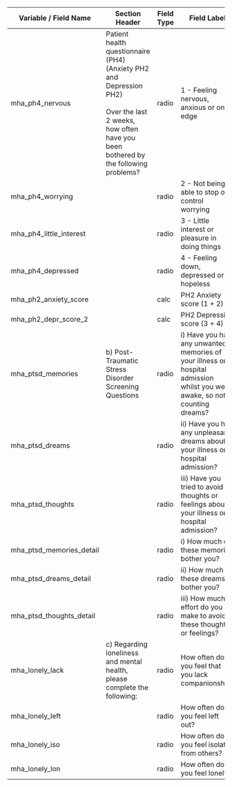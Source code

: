 | Variable / Field Name       | Section Header                                                                                                                                                | Field Type | Field Label                                                                                                                | Choices or Calculations                                                            |
| --------------------------- | ------------------------------------------------------------------------------------------------------------------------------------------------------------- | ---------- | -------------------------------------------------------------------------------------------------------------------------- | ---------------------------------------------------------------------------------- |
| mha\_ph4\_nervous           | Patient health questionnaire (PH4) (Anxiety PH2 and Depression PH2)<br><br>Over the last 2 weeks, how often have you been bothered by the following problems? | radio      | 1 - Feeling nervous, anxious or on edge                                                                                    | 0, Not at all ; 1, Several days ; 2, More than half the days ; 3, Nearly every day |
| mha\_ph4\_worrying          |                                                                                                                                                               | radio      | 2 - Not being able to stop or control worrying                                                                             | 0, Not at all ; 1, Several days ; 2, More than half the days ; 3, Nearly every day |
| mha\_ph4\_little\_interest  |                                                                                                                                                               | radio      | 3 - Little interest or pleasure in doing things                                                                            | 0, Not at all ; 1, Several days ; 2, More than half the days ; 3, Nearly every day |
| mha\_ph4\_depressed         |                                                                                                                                                               | radio      | 4 - Feeling down, depressed or hopeless                                                                                    | 0, Not at all ; 1, Several days ; 2, More than half the days ; 3, Nearly every day |
| mha\_ph2\_anxiety\_score    |                                                                                                                                                               | calc       | PH2 Anxiety score (1 + 2)                                                                                                  | sum(\[mha\_ph4\_nervous\], \[mha\_ph4\_worrying\])                                 |
| mha\_ph2\_depr\_score\_2    |                                                                                                                                                               | calc       | PH2 Depression score (3 + 4)                                                                                               | sum(\[mha\_ph4\_little\_interest\], \[mha\_ph4\_depressed\])                       |
| mha\_ptsd\_memories         | b) Post-Traumatic Stress Disorder Screening Questions                                                                                                         | radio      | i) Have you had any unwanted memories of your illness or hospital admission whilst you were awake, so not counting dreams? | 1, Yes ; 0, No                                                                     |
| mha\_ptsd\_dreams           |                                                                                                                                                               | radio      | ii) Have you had any unpleasant dreams about your illness or hospital admission?                                           | 1, Yes ; 0, No                                                                     |
| mha\_ptsd\_thoughts         |                                                                                                                                                               | radio      | iii) Have you tried to avoid thoughts or feelings about your illness or hospital admission?                                | 1, Yes ; 0, No                                                                     |
| mha\_ptsd\_memories\_detail |                                                                                                                                                               | radio      | i) How much do these memories bother you?                                                                                  | 1, mild ; 2, moderate ; 3, severe ; 4, extreme                                     |
| mha\_ptsd\_dreams\_detail   |                                                                                                                                                               | radio      | ii) How much do these dreams bother you?                                                                                   | 1, mild ; 2, moderate ; 3, severe ; 4, extreme                                     |
| mha\_ptsd\_thoughts\_detail |                                                                                                                                                               | radio      | iii) How much effort do you make to avoid these thoughts or feelings?                                                      | 1, mild ; 2, moderate ; 3, severe ; 4, extreme                                     |
| mha\_lonely\_lack           | c) Regarding loneliness and mental health, please complete the following:                                                                                     | radio      | How often do you feel that you lack companionship?                                                                         | 1, Harly ever ; 2, Some of the time ; 3, Often                                     |
| mha\_lonely\_left           |                                                                                                                                                               | radio      | How often do you feel left out?                                                                                            | 1, Harly ever ; 2, Some of the time ; 3, Often                                     |
| mha\_lonely\_iso            |                                                                                                                                                               | radio      | How often do you feel isolated from others?                                                                                | 1, Harly ever ; 2, Some of the time ; 3, Often                                     |
| mha\_lonely\_lon            |                                                                                                                                                               | radio      | How often do you feel lonely?                                                                                              | 1, Harly ever ; 2, Some of the time ; 3, Often                                     |